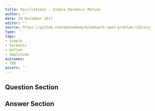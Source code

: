 ```yaml
---
title: Oscillations - Simple Harmonic Motion
author: ''
date: 29 December 2017
editor: ''
source: https://github.com/openwebwork/webwork-open-problem-library
type: ''
tags:
- simple
- harmonic
- motion
- amplitude
outcomes:
- TBD
assets: ''
---
```


## Question Section 




## Answer Section

